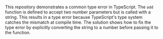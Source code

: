 This repository demonstrates a common type error in TypeScript. The `add` function is defined to accept two number parameters but is called with a string.  This results in a type error because TypeScript's type system catches the mismatch at compile time. The solution shows how to fix the type error by explicitly converting the string to a number before passing it to the function. 